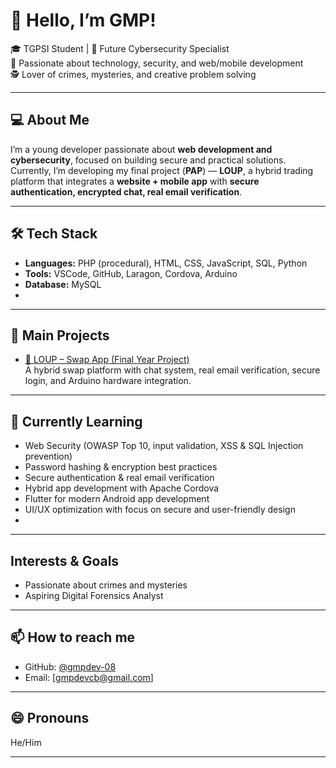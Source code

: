 # 👋 Hello, I’m GMP!

🎓 TGPSI Student | 🔐 Future Cybersecurity Specialist  
🚀 Passionate about technology, security, and web/mobile development  
🕵️ Lover of crimes, mysteries, and creative problem solving

---

## 💻 About Me
I’m a young developer passionate about **web development and cybersecurity**, focused on building secure and practical solutions.  
Currently, I’m developing my final project (**PAP**) — **LOUP**, a hybrid trading platform that integrates a **website + mobile app** with **secure authentication, encrypted chat, real email verification**.

---

## 🛠️ Tech Stack
- **Languages:** PHP (procedural), HTML, CSS, JavaScript, SQL, Python
- **Tools:** VSCode, GitHub, Laragon, Cordova, Arduino 
- **Database:** MySQL
- 
---

## 📌 Main Projects
- [🔄 LOUP – Swap App (Final Year Project)](https://github.com/gmpdev-08)  
  A hybrid swap platform with chat system, real email verification, secure login, and Arduino hardware integration.

---

## 🌱 Currently Learning
- Web Security (OWASP Top 10, input validation, XSS & SQL Injection prevention)  
- Password hashing & encryption best practices  
- Secure authentication & real email verification  
- Hybrid app development with Apache Cordova  
- Flutter for modern Android app development  
- UI/UX optimization with focus on secure and user-friendly design
- 
---

## Interests & Goals
- Passionate about crimes and mysteries  
- Aspiring Digital Forensics Analyst

---

## 📫 How to reach me
- GitHub: [@gmpdev-08](https://github.com/gmpdev-08)
- Email: [gmpdevcb@gmail.com]
---

## 😄 Pronouns
He/Him

---

